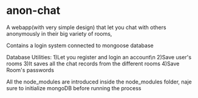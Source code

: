 # anon-chat
A webapp(with very simple design) that let you chat with others anonymously in their big variety of rooms,

Contains a login system connected to mongoose database

Database Utilities:
1)Let you register and login an account\n
2)Save user's rooms
3)It saves all the chat records from the different rooms
4)Save Room's passwords



All the node_modules are introduced inside the node_modules folder, naje sure to initialize mongoDB before running the process
